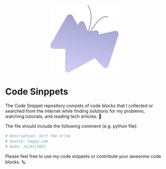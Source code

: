 <p align="center">
    <img src="logo.svg" />
</p>

# Code Sinppets

The Code Snippet repository consists of code blocks that I collected or searched from the internet while finding solutions for my problems, watching tutorials, and reading tech articles. 🌺

The file should include the following comment (e.g. python file):
```py
# Description: Sort the array
# Source: happy.com
# Date: 21/01/2021  
```

Please feel free to use my code snippets or contribute your awesome code blocks. 🪐

